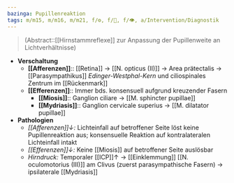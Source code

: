 ```yaml
---
bazinga: Pupillenreaktion
tags: m/m15, m/m16, m/m21, f/⚙️, f/🧠, f/👁️, a/Intervention/Diagnostik
---
```

> (Abstract::[[Hirnstammreflexe]] zur Anpassung der Pupillenweite an Lichtverhältnisse)
- **Verschaltung**
	- **[[Afferenzen]]**:: [[Retina]] → [[N. opticus (II)]] → Area prätectalis → [[Parasympathikus]] *Edinger-Westphal-Kern* und ciliospinales Zentrum im [[Rückenmark]]
	- **[[Efferenzen]]**:: Immer bds. konsensuell aufgrund kreuzender Fasern
		- **[[Miosis]]**:: Ganglion ciliare → [[M. sphincter pupillae]]
		- **[[Mydriasis]]**:: Ganglion cervicale superius → [[M. dilatator pupillae]]
- **Pathologien**
	- *[[Afferenzen]]↓:* Lichteinfall auf betroffener Seite löst keine Pupillenreaktion aus; konsensuelle Reaktion auf kontralateralen Lichteinfall intakt
	- *[[Efferenzen]]↓:* Keine [[Miosis]] auf betroffener Seite auslösbar
	- *Hirndruck:* Temporaler [[ICP]]↑ → [[Einklemmung]] [[N. oculomotorius (III)]] am Clivus (zuerst parasympathische Fasern) → ipsilaterale [[Mydriasis]]